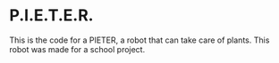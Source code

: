 # P.I.E.T.E.R.
This is the code for a PIETER, a robot that can take care of plants. This robot was made for a school project. 
